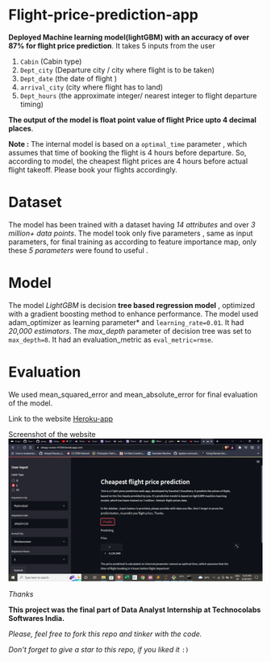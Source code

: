 # Flight-price-prediction-app

**Deployed Machine learning model(lightGBM) with an accuracy of over 87% for flight price prediction**.
It takes 5 inputs from the user 
1. `Cabin` (Cabin type)
2. `Dept_city` (Departure city / city where flight is to be taken)
3. `Dept_date` (the date of flight )
4. `arrival_city` (city where flight has to land)
5. `Dept_hours` (the approximate integer/ nearest integer to flight departure timing)

**The output of the model is float point value of flight Price upto 4 decimal places**.

**Note :** The internal model is based on a `optimal_time` parameter , which assumes that time of booking the flight is 4 hours before departure.
So, according to model, the cheapest flight prices are 4 hours before actual flight takeoff. 
Please book your flights accordingly.

# Dataset
The model has been trained with a dataset having *14 attributes* and over *3 million+ data points*.
The model took only five parameters , same as input parameters, for final training as according to 
feature importance map, only these *5 parameters* were found to useful .

# Model
The model *LightGBM* is decision **tree based regression model** , optimized with a gradient boosting method to enhance performance.
The model used adam_optimizer as learning parameter* and `learning_rate=0.01`.
It had *20,000 estimators*.
The *max_depth* parameter of decision tree was set to `max_depth=8`.
It had an evaluation_metric as `eval_metric=rmse`.

# Evaluation
We used mean_squared_error and mean_absolute_error for final evaluation of the model.

Link to the website
[Heroku-app](https://sleepy-ocean-41264.herokuapp.com/)

Screenshot of the website
![Heroku-Streamlit-app](ss.jpg)

*Thanks*

**This project was the final part of Data Analyst Internship at Technocolabs Softwares India.** 

*Please, feel free to fork this repo and tinker with the code.*

*Don't forget to give a star to this repo, if you liked it* `:)`

